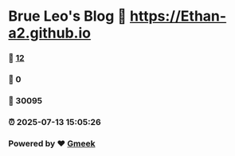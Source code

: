# Brue Leo's Blog :link: https://Ethan-a2.github.io 
### :page_facing_up: [12](https://Ethan-a2.github.io/tag.html) 
### :speech_balloon: 0 
### :hibiscus: 30095 
### :alarm_clock: 2025-07-13 15:05:26 
### Powered by :heart: [Gmeek](https://github.com/Meekdai/Gmeek)
